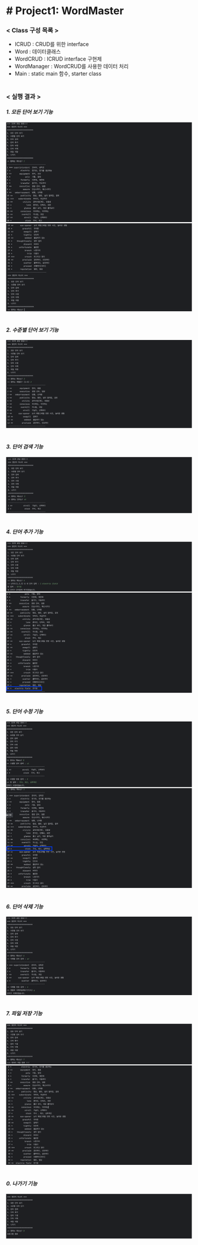 # **# Project1: WordMaster**

### < Class 구성 목록 >

- ICRUD : CRUD를 위한 interface
- Word : 데이터클래스
- WordCRUD : ICRUD interface 구현제
- WordManager : WordCRUD를 사용한 데이터 처리
- Main : static main 함수, starter class
<br/> <br/>

### < 실행 결과 ><br/>
#### _1. 모든 단어 보기 기능_ <br/>
![1번기능](./screenshots//1.png)
![1번기능](./screenshots//1_2.png)
<br/><br/>

#### _2. 수준별 단어 보기 기능_<br/>
![2번기능](./screenshots/2.png)
<br/><br/>

#### _3. 단어 검색 기능_
![3번기능](./screenshots//3.png)
<br/><br/>

#### _4. 단어 추가 기능_<br/>
![4번기능](./screenshots//4.png)
![4번기능](./screenshots//4_2.png)
<br/><br/>

#### _5. 단어 수정 기능_
![5번기능](./screenshots//5.png)
![5번기능](./screenshots//5_2.png)
<br/><br/>

#### _6. 단어 삭제 기능_
![6번기능](./screenshots//6.png)
<br/><br/>

#### _7. 파일 저장 기능_
![7번기능](./screenshots//7.png)
![7번기능](./screenshots//7_2.png)
<br/><br/>

#### _0. 나가기 기능_
![0번기능](./screenshots//0.png)

